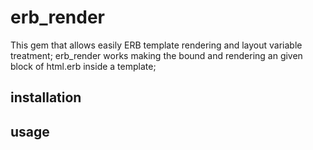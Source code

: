# erb_render
This gem that allows easily ERB template rendering and layout variable treatment;
erb_render works making the bound and rendering an given block of html.erb inside a template;

## installation

## usage
